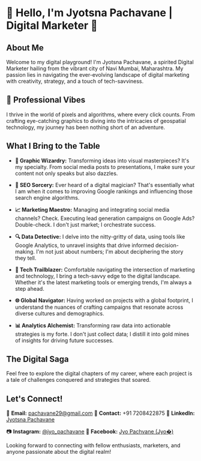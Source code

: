 # 👋 Hello, I'm Jyotsna Pachavane | Digital Marketer 🚀

## About Me

Welcome to my digital playground! I'm Jyotsna Pachavane, a spirited Digital Marketer hailing from the vibrant city of Navi Mumbai, Maharashtra. My passion lies in navigating the ever-evolving landscape of digital marketing with creativity, strategy, and a touch of tech-savviness.

## 💼 Professional Vibes

I thrive in the world of pixels and algorithms, where every click counts. From crafting eye-catching graphics to diving into the intricacies of geospatial technology, my journey has been nothing short of an adventure.

## What I Bring to the Table

- **🎨 Graphic Wizardry:** Transforming ideas into visual masterpieces? It's my specialty. From social media posts to presentations, I make sure your content not only speaks but also dazzles.

- **🚀 SEO Sorcery:** Ever heard of a digital magician? That's essentially what I am when it comes to improving Google rankings and influencing those search engine algorithms.

- **📈 Marketing Maestro:** Managing and integrating social media channels? Check. Executing lead generation campaigns on Google Ads? Double-check. I don't just market; I orchestrate success.

- **🔍 Data Detective:** I delve into the nitty-gritty of data, using tools like Google Analytics, to unravel insights that drive informed decision-making. I'm not just about numbers; I'm about deciphering the story they tell.

- **🤖 Tech Trailblazer:** Comfortable navigating the intersection of marketing and technology, I bring a tech-savvy edge to the digital landscape. Whether it's the latest marketing tools or emerging trends, I'm always a step ahead.

- **🌐 Global Navigator:** Having worked on projects with a global footprint, I understand the nuances of crafting campaigns that resonate across diverse cultures and demographics.

- **📊 Analytics Alchemist:** Transforming raw data into actionable strategies is my forte. I don't just collect data; I distill it into gold mines of insights for driving future successes.

## The Digital Saga

Feel free to explore the digital chapters of my career, where each project is a tale of challenges conquered and strategies that soared.

## Let's Connect!

📧 **Email:** pachavane29@gmail.com
📱 **Contact:** +91 7208422875
🔗 **LinkedIn:** [Jyotsna Pachavane](https://www.linkedin.com/in/jyotsna-pachvane-86718a191/)

📷 **Instagram:** [@jyo_pachavane](https://www.instagram.com/jyo_pachavane)
💼 **Facebook:** [Jyo Pachvane  (Jyo�)](https://www.facebook.com/profile.php?id=100009721362072)

Looking forward to connecting with fellow enthusiasts, marketers, and anyone passionate about the digital realm!
